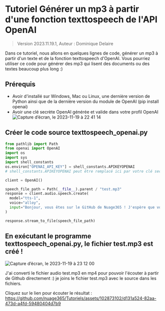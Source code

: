 # Tutoriel Générer un mp3 à partir d'une fonction texttospeech de l'API OpenAI 
> Version 2023.11.19.1, Auteur : Dominique Delaire

Dans ce tutoriel, nous allons en quelques lignes de code, générer un mp3 à partir d'un texte et de la fonction texttospeech d'OpenAI.
Vous pourriez utiliser ce code pour générer des mp3 qui lisent des documents ou des textes beaucoup plus long :)

## Prérequis
* Avoir d'installé sur Windows, Mac ou Linux, une dernière version de Python ainsi que de la dernière version du module de OpenAI (pip install openai)
* Avoir une clé secrète OpenAI générée et valide dans votre profil OpenAI
![Capture d’écran, le 2023-11-19 à 22 41 14](https://github.com/nuage365/Tutoriels/assets/102873102/19bb9ed0-8cb2-4d09-94e3-c645906efea7)

## Créer le code source texttospeech_openai.py

```python
from pathlib import Path
from openai import OpenAI
import os
import sys
import shell_constants
os.environ["OPENAI_API_KEY"] = shell_constants.APIKEYOPENAI
# shell_constants.APIKEYOPENAI peut être remplacé ici par votre clé secrète d'OPENAI :)

client = OpenAI()

speech_file_path = Path(__file__).parent / "test.mp3"
response = client.audio.speech.create(
  model="tts-1",
  voice="alloy",
  input="Bonjour, vous êtes sur le GitHub de Nuage365 ! J'espère que vous allez bien ! J'aimerais vous raconter une histoire : il était une fois..."
)

response.stream_to_file(speech_file_path)
```
## En exécutant le programme texttospeech_openai.py, le fichier test.mp3 est créé !

![Capture d’écran, le 2023-11-19 à 23 12 00](https://github.com/nuage365/Tutoriels/assets/102873102/342109ba-caa3-4e81-aa7d-5f52835a7705)


J'ai converti le fichier audio test.mp3 en mp4 pour pouvoir l'écouter à partir de Github directement :) je joins le fichier test.mp3 avec le source dans les fichiers.

Cliquez sur le lien pour écouter le résultat : 
https://github.com/nuage365/Tutoriels/assets/102873102/d131a524-82aa-473d-a4fd-59480404d7b9


